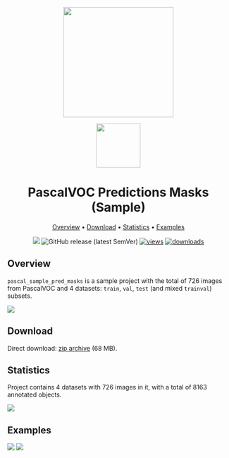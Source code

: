 <div align="center" markdown> 

<img src="https://i.imgur.com/UdBujFN.png" width="250"/> <br>

<img src="https://i.imgur.com/cxk7g7u.png" width="100"/> 

# PascalVOC Predictions Masks (Sample)

<p align="center">

  <a href="#overview">Overview</a> •
  <a href="#download">Download</a> •
  <a href="#statistics">Statistics</a> •
  <a href="#examples">Examples</a>
</p>

[![](https://img.shields.io/badge/slack-chat-green.svg?logo=slack)](https://supervise.ly/slack) 
![GitHub release (latest SemVer)](https://img.shields.io/github/v/release/supervisely-ecosystem/pascal-sample-pred-masks)
[![views](https://app.supervise.ly/public/api/v3/ecosystem.counters?repo=supervisely-ecosystem/pascal-sample-pred-masks&counter=views&label=views)](https://supervise.ly)
[![downloads](https://app.supervise.ly/public/api/v3/ecosystem.counters?repo=supervisely-ecosystem/pascal-sample-pred-masks&counter=downloads&label=downloads)](https://supervise.ly)
</div>



## Overview 

`pascal_sample_pred_masks` is a sample project with the total of 726 images from PascalVOC and 4 datasets: `train`, `val`, `test` (and mixed `trainval`) subsets.

![](https://i.imgur.com/bJm1fD7.png)

## Download

Direct download: [zip archive](https://cloud.enterprise.supervise.ly/f/906657) (68 MB).

## Statistics

Project contains 4 datasets with 726 images in it, with a total of 8163 annotated objects. 

![](https://i.imgur.com/rKumMF5.png)

## Examples

![](https://i.imgur.com/JHtK0ST.png) ![](https://i.imgur.com/u6cdDat.png) 

